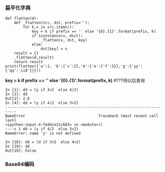### 扁平化字典
    def flatten(d):
        def _flatten(src, dst, prefix=''):
            for k,v in src.items():
                key = k if prefix == '' else '{0}.{1}'.format(prefix, k)
                if isinstance(v, dict):
                    _flatten(v, dst, key)
                else:
                    dst[key] = v
        result = {}
        _flatten(d,result)
        return result
    print(flatten({'a':1, 'b':{'c':2},'d':{'e':{'f':3}},'g':{'yy':{'qq':'ii8'}}}))

**key = k if prefix == '' else '{0}.{1}'.format(prefix, k)** #???待以后查询

    In [1]: dd = (y if 3<2  else 4/2)
    In [2]: dd
    Out[2]: 2.0
    In [4]: dd = (y if 4/2  else 3<2)
    ---------------------------------------------------------------------------
    NameError                                 Traceback (most recent call last)
    <ipython-input-4-feddce11c683> in <module>()
    ----> 1 dd = (y if 4/2  else 3<2)
    NameError: name 'y' is not defined
    
    In [18]: dd = (d if 3<2  else 4<2)
    In [19]: dd
    Out[19]: False
### Base64编码





    
